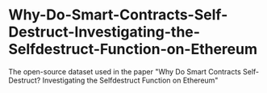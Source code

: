 # Why-Do-Smart-Contracts-Self-Destruct-Investigating-the-Selfdestruct-Function-on-Ethereum
The open-source dataset used in the paper "Why Do Smart Contracts Self-Destruct? Investigating the Selfdestruct Function on Ethereum"
